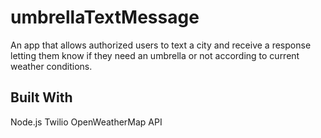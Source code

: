 # umbrellaTextMessage

An app that allows authorized users to text a city and receive a response letting them know if they need an umbrella or not according to current weather conditions.

## Built With

Node.js
Twilio
OpenWeatherMap API
